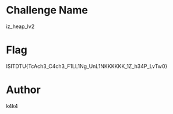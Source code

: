 # Challenge Name

iz_heap_lv2

# Flag

ISITDTU{TcAch3_C4ch3_F1LL1Ng_UnL1NKKKKKK_1Z_h34P_LvTw0}

# Author

k4k4

